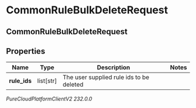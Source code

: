 # CommonRuleBulkDeleteRequest

## CommonRuleBulkDeleteRequest

## Properties

|Name | Type | Description | Notes|
|------------ | ------------- | ------------- | -------------|
| **rule_ids** | list[str] | The user supplied rule ids to be deleted | |



_PureCloudPlatformClientV2 232.0.0_
